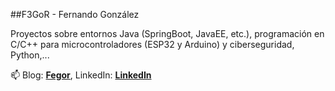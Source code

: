 ##F3GoR - Fernando González

Proyectos sobre entornos Java (SpringBoot, JavaEE, etc.), programación en C/C++ para microcontroladores (ESP32 y Arduino) y ciberseguridad, Python,...

📫 Blog: [**Fegor**](https://www.fegor.com/), LinkedIn: [**LinkedIn**](https://www.linkedin.com/in/fegor/)

<!--
**fegorama/fegorama** is a ✨ _special_ ✨ repository because its `README.md` (this file) appears on your GitHub profile.

Here are some ideas to get you started:

- 🔭 I’m currently working on ...
- 🌱 I’m currently learning ...
- 👯 I’m looking to collaborate on ...
- 🤔 I’m looking for help with ...
- 💬 Ask me about ...
- 📫 How to reach me: ...
- 😄 Pronouns: ...
- ⚡ Fun fact: ...
-->
